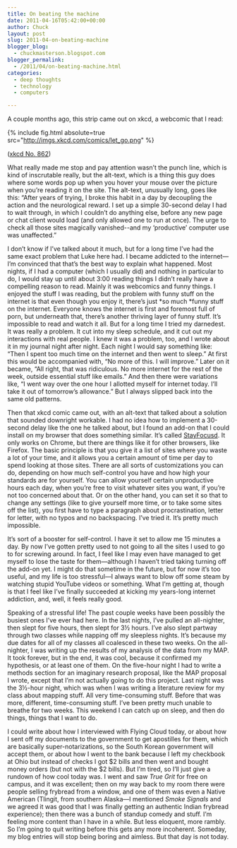 ```yaml
---
title: On beating the machine
date: 2011-04-16T05:42:00+00:00
author: Chuck
layout: post
slug: 2011-04-on-beating-machine
blogger_blog:
  - chuckmasterson.blogspot.com
blogger_permalink:
  - /2011/04/on-beating-machine.html
categories:
  - deep thoughts
  - technology
  - computers

---
```

A couple months ago, this strip came out on xkcd, a webcomic that I read: 

{% include fig.html absolute=true src="http://imgs.xkcd.com/comics/let_go.png"
%}

([xkcd No. 862](http://www.xkcd.com/862))

What really made me stop and pay attention wasn’t the punch line, which
is kind of inscrutable really, but the alt-text, which is a thing this guy does
where some words pop up when you hover your mouse over the picture when
you’re reading it on the site. The alt-text, unusually long, goes like
this: “After years of trying, I broke this habit in a day by decoupling
the action and the neurological reward. I set up a simple 30-second delay I had
to wait through, in which I couldn’t do anything else, before any new
page or chat client would load (and only allowed one to run at once). The urge
to check all those sites magically vanished--and my
‘productive’ computer use was unaffected.”

I don’t know if I’ve talked about it much, but for a long time
I’ve had the same exact problem that Luke here had. I became addicted to
the internet—I’m convinced that that’s the best way to explain what
happened. Most nights, if I had a computer (which I usually did) and nothing in
particular to do, I would stay up until about 3:00 reading things I
didn’t really have a compelling reason to read. Mainly it was webcomics
and funny things. I enjoyed the stuff I was reading, but the problem with funny
stuff on the internet is that even though you enjoy it, there’s just
*so much *funny stuff on the internet. Everyone knows the internet is
first and foremost full of porn, but underneath that, there’s another
thriving layer of funny stuff. It’s impossible to read and watch it all.
But for a long time I tried my darnedest. It was really a problem. It cut into
my sleep schedule, and it cut out my interactions with real people. I knew it
was a problem, too, and I wrote about it in my journal night after night. Each
night I would say something like: “Then I spent too much time on the
internet and then went to sleep.” At first this would be accompanied
with, “No more of this. I will improve.” Later on it became,
“All right, that was ridiculous. No more internet for the rest of the
week, outside essential stuff like emails.” And then there were
variations like, “I went way over the one hour I allotted myself for
internet today. I’ll take it out of tomorrow’s allowance.”
But I always slipped back into the same old patterns.

Then that xkcd comic came out, with an alt-text that talked about a solution
that sounded downright workable. I had no idea how to implement a 30-second
delay like the one he talked about, but I found an add-on that I could install
on my browser that does something similar. It’s called
[StayFocusd](https://chrome.google.com/extensions/detail/laankejkbhbdhmipfmgcngdelahlfoji).
It only works on Chrome, but there are things like it for other browsers, like
Firefox. The basic principle is that you give it a list of sites where you
waste a lot of your time, and it allows you a certain amount of time per day to
spend looking at those sites. There are all sorts of customizations you can do,
depending on how much self-control you have and how high your standards are for
yourself. You can allow yourself certain unproductive hours each day, when
you’re free to visit whatever sites you want, if you’re not too concerned about
that. Or on the other hand, you can set it so that to change any settings (like
to give yourself more time, or to take some sites off the list), you first have
to type a paragraph about procrastination, letter for letter, with no typos and
no backspacing. I’ve tried it. It’s pretty much impossible.

It’s sort of a booster for self-control. I have it set to allow me 15
minutes a day. By now I’ve gotten pretty used to not going to all the
sites I used to go to for screwing around. In fact, I feel like I may even have
managed to get myself to lose the taste for them—although I haven’t tried
taking turning off the add-on yet. I might do that sometime in the future, but
for now it’s too useful, and my life is too stressful—I always want to
blow off some steam by watching stupid YouTube videos or something. What
I’m getting at, though is that I feel like I’ve finally succeeded
at kicking my years-long internet addiction, and, well, it feels really good.

Speaking of a stressful life! The past couple weeks have been possibly the
busiest ones I’ve ever had here. In the last nights, I’ve pulled an
all-nighter, then slept for five hours, then slept for 3½ hours. I’ve
also slept partway through two classes while napping off my sleepless nights.
It’s because my due dates for all of my classes all coalesced in these
two weeks. On the all-nighter, I was writing up the results of my analysis of
the data from my MAP. It took forever, but in the end, it was cool, because it
confirmed my hypothesis, or at least one of them. On the five-hour night I had
to write a methods section for an imaginary research proposal, like the MAP
proposal I wrote, except that I’m not actually going to do this project.
Last night was the 3½-hour night, which was when I was writing a literature
review for my class about mapping stuff. All very time-consuming stuff. Before
that was more, different, time-consuming stuff. I’ve been pretty much
unable to breathe for two weeks. This weekend I can catch up on sleep, and then
do things, things that I want to do.

I could write about how I interviewed with Flying Cloud today, or about how I
sent off my documents to the government to get apostilles for them, which are
basically super-notarizations, so the South Korean government will accept them,
or about how I went to the bank because I left my checkbook at Ohio but instead
of checks I got $2 bills and then went and bought money orders (but not with
the $2 bills). But I’m tired, so I’ll just give a rundown of how
cool today was. I went and saw *True Grit* for free on campus, and it was
excellent; then on my way back to my room there were people selling frybread
from a window, and one of them was even a Native American (Tlingit, from
southern Alaska—I mentioned *Smoke Signals* and we agreed it was good that
I was finally getting an authentic Indian frybread experience); then there was
a bunch of standup comedy and stuff. I’m feeling more content than I have
in a while. But less eloquent, more rambly. So I’m going to quit writing
before this gets any more incoherent. Someday, my blog entries will stop being
boring and aimless. But that day is not today.


